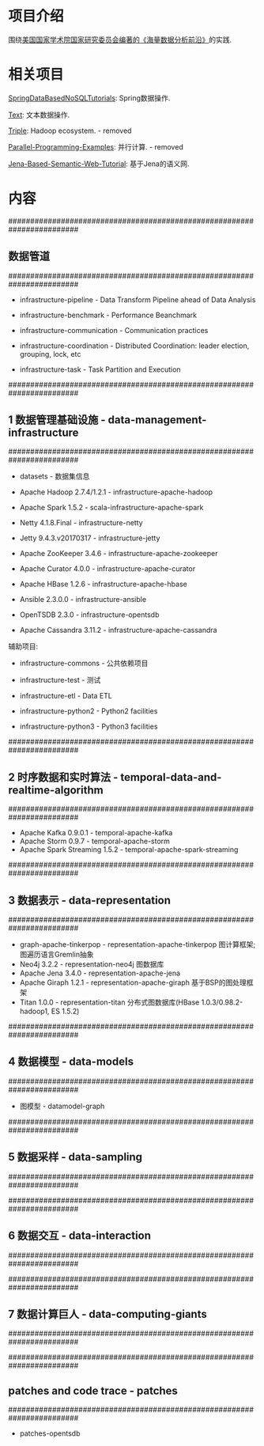 # 项目介绍

围绕[美国国家学术院国家研究委员会编著的《海量数据分析前沿》](https://www.amazon.cn/gp/product/B00X52U9P6/ref=oh_aui_detailpage_o09_s00?ie=UTF8&psc=1)的实践.


# 相关项目

[SpringDataBasedNoSQLTutorials](https://github.com/zhoujiagen/SpringDataBasedNoSQLTutorials): Spring数据操作.


[Text](https://github.com/zhoujiagen/Text): 文本数据操作.


[Triple](https://github.com/zhoujiagen/Triple): Hadoop ecosystem. - removed


[Parallel-Programming-Examples](https://github.com/zhoujiagen/Parallel-Programming-Examples): 并行计算. - removed


[Jena-Based-Semantic-Web-Tutorial](https://github.com/zhoujiagen/Jena-Based-Semantic-Web-Tutorial): 基于Jena的语义网.


# 内容


########################################################################
## 数据管道
########################################################################

+ infrastructure-pipeline - Data Transform Pipeline ahead of Data Analysis

+ infrastructure-benchmark - Performance Beanchmark
+ infrastructure-communication - Communication practices
+ infrastructure-coordination - Distributed Coordination: leader election, grouping, lock, etc
+ infrastructure-task - Task Partition and Execution


########################################################################
## 1 数据管理基础设施 - data-management-infrastructure
########################################################################

+ datasets - 数据集信息

+ Apache Hadoop 2.7.4/1.2.1 - infrastructure-apache-hadoop
+ Apache Spark 1.5.2 - scala-infrastructure-apache-spark
+ Netty 4.1.8.Final - infrastructure-netty
+ Jetty 9.4.3.v20170317 - infrastructure-jetty
+ Apache ZooKeeper 3.4.6 - infrastructure-apache-zookeeper
+ Apache Curator 4.0.0 - infrastructure-apache-curator
+ Apache HBase 1.2.6 - infrastructure-apache-hbase
+ Ansible 2.3.0.0 - infrastructure-ansible
+ OpenTSDB 2.3.0 - infrastructure-opentsdb
+ Apache Cassandra 3.11.2 - infrastructure-apache-cassandra

辅助项目:

+ infrastructure-commons - 公共依赖项目
+ infrastructure-test - 测试

+ infrastructure-etl - Data ETL

+ infrastructure-python2 - Python2 facilities
+ infrastructure-python3 - Python3 facilities

########################################################################
## 2 时序数据和实时算法 - temporal-data-and-realtime-algorithm
########################################################################

+ Apache Kafka 0.9.0.1 - temporal-apache-kafka
+ Apache Storm 0.9.7 - temporal-apache-storm
+ Apache Spark Streaming 1.5.2 - temporal-apache-spark-streaming

########################################################################
## 3 数据表示 - data-representation
########################################################################

+ graph-apache-tinkerpop - representation-apache-tinkerpop 图计算框架; 图遍历语言Gremlin抽象
+ Neo4j 3.2.2 - representation-neo4j 图数据库
+ Apache Jena 3.4.0 - representation-apache-jena
+ Apache Giraph 1.2.1 - representation-apache-giraph 基于BSP的图处理框架
+ Titan 1.0.0 - representation-titan 分布式图数据库(HBase 1.0.3/0.98.2-hadoop1, ES 1.5.2)

########################################################################
## 4 数据模型 - data-models
########################################################################

+ 图模型 - datamodel-graph

########################################################################
## 5 数据采样 - data-sampling
########################################################################


########################################################################
## 6 数据交互 - data-interaction
########################################################################


########################################################################
## 7 数据计算巨人 - data-computing-giants
########################################################################

########################################################################
## patches and code trace - patches
########################################################################

+ patches-opentsdb
